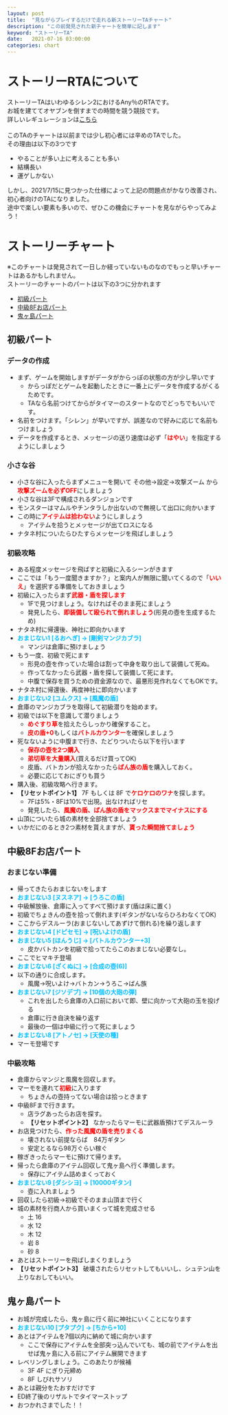 ```yaml
---
layout: post
title:  "見ながらプレイするだけで走れる新ストーリーTAチャート"
description: "この前発見された新チャートを簡単に記します"
keyword: "ストーリーTA"
date:   2021-07-16 03:00:00
categories: chart
---
```


# ストーリーRTAについて
ストーリーTAはいわゆるシレン2におけるAny％のRTAです。  
お城を建ててオヤブンを倒すまでの時間を競う競技です。  
詳しいレギュレーションは[こちら](/speedrun/2021/04/24/ta-regulation#ストーリーTA)  
<br>
このTAのチャートは以前までは少し初心者には辛めのTAでした。  
その理由は以下の3つです  
- やることが多い上に考えることも多い
- 結構長い
- 運ゲしかない

しかし、2021/7/15に見つかった仕様によって上記の問題点がかなり改善され、初心者向けのTAになりました。  
途中で楽しい要素も多いので、ぜひこの機会にチャートを見ながらやってみよう！  


# ストーリーチャート
※このチャートは発見されて一日しか経っていないものなのでもっと早いチャートはあるかもしれません。
<br>
ストーリーのチャートのパートは以下の3つに分かれます  

- <a href="#初級パート">初級パート</a>
- <a href="#中級ループパート">中級8Fお店パート</a>
- <a href="#鬼ヶ島パート">鬼ヶ島パート</a>

## **初級パート**

### データの作成

- まず、ゲームを開始しますがデータがからっぽの状態の方が少し早いです
  - からっぽだとゲームを起動したときに一番上にデータを作成するがくるためです。
  - TAなら名前つけてからがタイマーのスタートなのでどっちでもいいです。
- 名前をつけます。「シレン」が早いですが、誤差なので好みに応じて名前もつけましょう
- データを作成するとき、メッセージの送り速度は必ず「<span style="color:red;">**はやい**</span>」を指定するようにしましょう

### 小さな谷
- 小さな谷に入ったらまずメニューを開いて その他->設定->攻撃ズーム から<span style="color:red;">**攻撃ズームを必ずOFF**</span>にしましょう
- 小さな谷は3Fで構成されるダンジョンです
- モンスターはマムルやチンタラしか出ないので無視して出口に向かいます
- この時に<span style="color:red;">**アイテムは拾わない**</span>ようにしましょう
  - アイテムを拾うとメッセージが出てロスになる
- ナタネ村についたらひたすらメッセージを飛ばしましょう

### 初級攻略
- ある程度メッセージを飛ばすと初級に入るシーンがきます
- ここでは「もう一度聞きますか？」と案内人が無限に聞いてくるので「<span style="color:red;">**いいえ**</span>」を選択する準備をしておきましょう
- 初級に入ったらまず<span style="color:red;">**武器・盾を探します**</span>
  - 1Fで見つけましょう。なければそのまま死にましょう
  - 発見したら、<span style="color:red;">**即装備して殴られて倒れましょう**</span>(形見の壺を生成するため)
- ナタネ村に帰還後、神社に即向かいます
- <span style="color: DeepSkyBlue;">**おまじない1  [るおへぎ] -> [剛剣マンジカブラ]**</span>
  - マンジは倉庫に預けましょう
- もう一度、初級で死にます
  - 形見の壺を作っていた場合は割って中身を取り出して装備して死ぬ。
  - 作ってなかったら武器・盾を探して装備して死にます。
  - 中腹で保存を買うための資金源なので、最悪形見作れなくてもOKです。
- ナタネ村に帰還後、再度神社に即向かいます
- <span style="color: DeepSkyBlue;">**おまじない2  [ユムクス] -> [風魔の盾]**</span>
- 倉庫のマンジカブラを取得して初級潜りを始めます。
- 初級では以下を意識して潜りましょう
  - <span style="color:red;">**めぐすり草**</span>を拾えたらしっかり確保すること。
  - <span style="color:red;">**皮の盾+0**</span>もしくは<span style="color:red;">**バトルカウンター**</span>を確保しましょう
- 死なないように中腹まで行き、たどりついたら以下を行います
  - <span style="color:red;">**保存の壺を2つ購入**</span>
  - <span style="color:red;">**弟切草を大量購入**</span>(買えるだけ買ってOK)
  - 皮盾、バトカンが拾えなかったら<span style="color:red;">**ばん族の盾**</span>を購入しておく。
  - 必要に応じておにぎりも買う
- 購入後、初級攻略へ行きます。
- **【リセットポイント1】** 7F もしくは 8F で<span style="color:red;">**ケロケロのワナ**</span>を探します。
  - 7Fは5%・8Fは10%で出現。出なければリセ
  - 発見したら、<span style="color:red;">**風魔の盾、ばん族の盾をマックスまでマイナスにする**</span>
- 山頂についたら城の素材を全部捨てましょう
- いかだにのるとき2つ素材を貰えますが、<span style="color:red;">**貰った瞬間捨てましょう**</span>

## **中級8Fお店パート**

### おまじない準備

- 帰ってきたらおまじないをします
- <span style="color: DeepSkyBlue;">**おまじない3  [ヌスネア] -> [うろこの盾]**</span>
- 中級解放後、倉庫に入ってすべて預けます(盾は床に置く)
- 初級でちょきんの壺を拾って倒れます(ギタンがないならひろわなくてOK)
- ここからデスルーラ(おまじないしてあずけて倒れる)を繰り返します
- <span style="color: DeepSkyBlue;">**おまじない4  [ドピセモ] -> [呪いよけの盾]**</span>
- <span style="color: DeepSkyBlue;">**おまじない5  [ほんうじ] -> [バトルカウンター+3]**</span>
  - 皮かバトカンを初級で拾ってたらこのおまじない必要なし。
- ここでヒマキチ登場
- <span style="color: DeepSkyBlue;">**おまじない6  [ざくぬに] -> [合成の壺(6)]**</span>
- 以下の通りに合成します。
  - 風魔->呪いよけ->バトカン->うろこ->ばん族
- <span style="color: DeepSkyBlue;">**おまじない7  [ジソデブ] -> [10個の大砲の弾]**</span>
  - これを出したら倉庫の入口前において即、壁に向かって大砲の玉を投げる
  - 倉庫に行き自決を繰り返す
  - 最後の一個は中級に行って死にましょう
- <span style="color: DeepSkyBlue;">**おまじない8  [アトノセ] -> [天使の種]**</span>
- マーモ登場です

### 中級攻略

- 倉庫からマンジと風魔を回収します。
- マーモを連れて<span style="color:red;">**初級**</span>に入ります
  - ちょきんの壺持ってない場合は拾っときます
- 中級8Fまで行きます。
  - 店ラグあったらお店を探す。
  - **【リセットポイント2】** なかったらマーモに武器盾預けてデスルーラ
- お店見つけたら、<span style="color:red;">**作った風魔の盾を売りまくる**</span>
  - 壊されない前提ならば　84万ギタン
  - 安定とるなら98万ぐらい稼ぐ
- 稼ぎきったらマーモに預けて帰ります。
- 帰ったら倉庫のアイテム回収して鬼ヶ島へ行く準備します。
  - 保存にアイテム詰めまくっておく
- <span style="color: DeepSkyBlue;">**おまじない9  [ダシシヨ] -> [10000ギタン]**</span>
  - 壺に入れましょう
- 回収したら初級->初級でそのまま山頂まで行く
- 城の素材を行商人から買いまくって城を完成させる
  - 土 16
  - 水 12
  - 木 12
  - 岩 8
  - 砂 8
- あとはストーリーを飛ばしまくりましょう
- **【リセットポイント3】** 破壊されたらリセットしてもいいし、シュテン山を上りなおしてもいい。

## **鬼ヶ島パート**
- お城が完成したら、鬼ヶ島に行く前に神社にいくことになります
- <span style="color: DeepSkyBlue;">**おまじない10 [プタプク] -> [ちから+10]**</span>
- あとはアイテムを7個以内に納めて城に向かいます
  - ここで保存にアイテムを全部突っ込んでいても、城の前でアイテムを出せば鬼ヶ島に入る前にアイテム展開できます
- レベリングしましょう。このあたりが候補
  - 3F 4F にぎり元締め
  - 8F しびれサソリ
- あとは親分をたおすだけです
- ED終了後のリザルトでタイマーストップ
- おつかれさまでした！！
